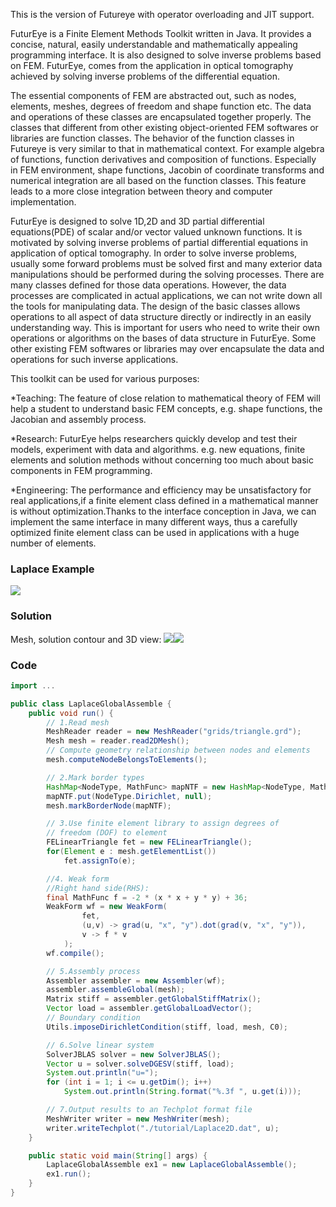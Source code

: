 This is the version of Futureye with operator overloading and JIT support.

FuturEye is a Finite Element Methods Toolkit written in Java. It provides a concise, natural, easily understandable and mathematically appealing programming interface. It is also designed to solve inverse problems based on FEM. FuturEye, comes from the application in optical tomography achieved by solving inverse problems of the differential equation.

The essential components of FEM are abstracted out, such as nodes, elements, meshes, degrees of freedom and shape function etc. The data and operations of these classes are encapsulated together properly. The classes that different from other existing object-oriented FEM softwares or libraries are function classes. The behavior of the function classes in Futureye is very similar to that in mathematical context. For example algebra of functions, function derivatives and composition of functions. Especially in FEM environment, shape functions, Jacobin of coordinate transforms and numerical integration are all based on the function classes. This feature leads to a more close integration between theory and computer implementation.

FuturEye is designed to solve 1D,2D and 3D partial differential equations(PDE) of scalar and/or vector valued unknown functions. It is motivated by solving inverse problems of partial differential equations in application of optical tomography. In order to solve inverse problems, usually some forward problems must be solved first and many exterior data manipulations should be performed during the solving processes. There are many classes defined for those data operations. However, the data processes are complicated in actual applications, we can not write down all the tools for manipulating data. The design of the basic classes allows operations to all aspect of data structure directly or indirectly in an easily understanding way. This is important for users who need to write their own operations or algorithms on the bases of data structure in FuturEye. Some other existing FEM softwares or libraries may over encapsulate the data and operations for such inverse applications.

This toolkit can be used for various purposes:

*Teaching: The feature of close relation to mathematical theory of FEM will help a student to understand basic FEM concepts, e.g. shape functions, the Jacobian and assembly process.

*Research: FuturEye helps researchers quickly develop and test their models, experiment with data and algorithms. e.g. new equations, finite elements and solution methods without concerning too much about basic components in FEM programming.

*Engineering: The performance and efficiency may be unsatisfactory for real applications,if a finite element class defined in a mathematical manner is without optimization.Thanks to the interface conception in Java, we can implement the same interface in many different ways, thus a carefully optimized finite element class can be used in applications with a huge number of elements. 

### Laplace Example ###
<img src='https://lh6.googleusercontent.com/_Cil2MFH7iLM/TN19jeWDEdI/AAAAAAAAABg/WI64bT_jUAY/s800/FutureEyeFirstTest2.png.jpg' />

### Solution ###
Mesh, solution contour and 3D view:
<img src='https://lh5.googleusercontent.com/_Cil2MFH7iLM/TN19jH3fdUI/AAAAAAAAABc/bjKllifWW0g/s288/FutureEyeFirstTest.png.jpg' /><img src='https://lh3.googleusercontent.com/_Cil2MFH7iLM/TN19j0Dy4pI/AAAAAAAAABk/OTdlyX_Paio/s288/FutureEyeFirstTest3D.png.jpg' />

### Code ###

```java
import ...

public class LaplaceGlobalAssemble {
	public void run() {
		// 1.Read mesh
		MeshReader reader = new MeshReader("grids/triangle.grd");
		Mesh mesh = reader.read2DMesh();
		// Compute geometry relationship between nodes and elements
		mesh.computeNodeBelongsToElements();

		// 2.Mark border types
		HashMap<NodeType, MathFunc> mapNTF = new HashMap<NodeType, MathFunc>();
		mapNTF.put(NodeType.Dirichlet, null);
		mesh.markBorderNode(mapNTF);

		// 3.Use finite element library to assign degrees of
		// freedom (DOF) to element
		FELinearTriangle fet = new FELinearTriangle();
		for(Element e : mesh.getElementList())
			fet.assignTo(e);

		//4. Weak form
		//Right hand side(RHS):
		final MathFunc f = -2 * (x * x + y * y) + 36;
		WeakForm wf = new WeakForm(
				fet, 
				(u,v) -> grad(u, "x", "y").dot(grad(v, "x", "y")), 
				v -> f * v
			);
		wf.compile();

		// 5.Assembly process
		Assembler assembler = new Assembler(wf);
		assembler.assembleGlobal(mesh);
		Matrix stiff = assembler.getGlobalStiffMatrix();
		Vector load = assembler.getGlobalLoadVector();
		// Boundary condition
		Utils.imposeDirichletCondition(stiff, load, mesh, C0);

		// 6.Solve linear system
		SolverJBLAS solver = new SolverJBLAS();
		Vector u = solver.solveDGESV(stiff, load);
		System.out.println("u=");
		for (int i = 1; i <= u.getDim(); i++)
			System.out.println(String.format("%.3f ", u.get(i)));

		// 7.Output results to an Techplot format file
		MeshWriter writer = new MeshWriter(mesh);
		writer.writeTechplot("./tutorial/Laplace2D.dat", u);
	}

	public static void main(String[] args) {
		LaplaceGlobalAssemble ex1 = new LaplaceGlobalAssemble();
		ex1.run();
	}
}
```
